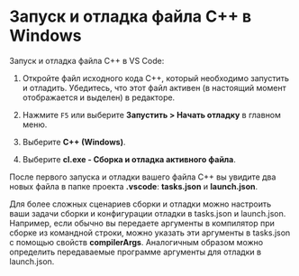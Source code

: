 <h1 data-loc-id="walkthrough.windows.title.run.and.debug.your.file">Запуск и отладка файла C++ в Windows</h1>
<p data-loc-id="walkthrough.windows.run.and.debug.your.file">Запуск и отладка файла C++ в VS Code:</p>
<ol>
<li><p data-loc-id="walkthrough.windows.instructions1">Откройте файл исходного кода C++, который необходимо запустить и отладить. Убедитесь, что этот файл активен (в настоящий момент отображается и выделен) в редакторе.</p>
</li>
<li><p data-loc-id="walkthrough.windows.press.f5">Нажмите <code>F5</code> или выберите <strong><span data-loc-id="walkthrough.windows.run" data-loc-hint="Refers to Run command on main menu">Запустить</span> &gt; <span data-loc-id="walkthrough.windows.start.debugging" data-loc-hint="Refers to Start Debugging command under Run menu on main menu">Начать отладку</span></strong> в главном меню.</p>
</li>
<li><p data-loc-id="walkthrough.windows.select.compiler">Выберите <strong>C++ (Windows)</strong>.</p>
</li>
<li><p data-loc-id="walkthrough.windows.choose.build.active.file">Выберите <strong>cl.exe - <span data-loc-id="walkthrough.windows.build.and.debug.active.file" data-loc-hint="Should be the same as translation for build.and.debug.active.file in extension.ts">Сборка и отладка активного файла</span></strong>.</p>
</li>
</ol>
<p data-loc-id="walkthrough.windows.after.running">После первого запуска и отладки вашего файла C++ вы увидите два новых файла в папке проекта <strong>.vscode</strong>: <strong>tasks.json</strong> и <strong>launch.json</strong>.</p>

<p data-loc-id="walkthrough.windows.for.more.complex">Для более сложных сценариев сборки и отладки можно настроить ваши задачи сборки и конфигурации отладки в <span>tasks.json</span> и <span>launch.json</span>. Например, если обычно вы передаете аргументы в компилятор при сборке из командной строки, можно указать эти аргументы в <span>tasks.json</span> с помощью свойств <strong>compilerArgs</strong>. Аналогичным образом можно определить передаваемые программе аргументы для отладки в <span>launch.json</span>.</p>
